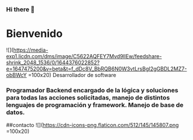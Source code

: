 ### Hi there 👋

# Bienvenido
![](https://media-exp1.licdn.com/dms/image/C5622AQFEY7Mvd9llEw/feedshare-shrink_2048_1536/0/1644376022852?e=1647475200&v=beta&t=f_dDc8V_BbRQB6N0W3vtLrsBgI2gGBDL2MZ7-obBWcY =100x20)
Desarrollador de software 
### Programador Backend encargado de la lógica y soluciones para todas las acciones solicitadas, manejo de distintos lenguajes de programación y framework. Manejo de base de datos.

##contacto 
![](https://cdn-icons-png.flaticon.com/512/145/145807.png =100x20)
